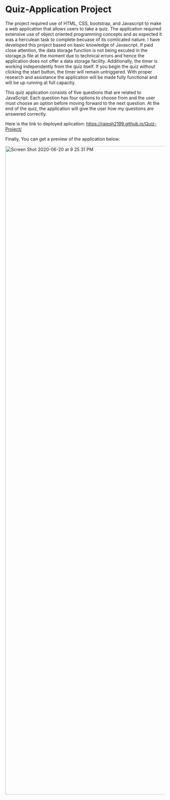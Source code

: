 # Quiz-Application Project

The project required use of HTML, CSS, bootstrap, and Javascript to make a web application that allows users to take a quiz.
The application required extensive use of object oriented programming concepts and as expected it was a herculean task to complete becuase of its comlicated nature. I have developed this project based on basic knowledge of Javascript. If paid close attention, the data storage function is not being excuted in the storage.js file at the moment due to technical errors and hence the application does not offer a data storage facility. Additionally, the timer is working independently from the quiz itself. If you begin the quiz without clicking the start button, the timer will remain untriggered. With proper research and assistance the application will be made fully functional and will be up running at full capacity.

This quiz application consists of five  questions that are related to JavaScript. Each question has four options to choose from and the user must choose an option before moving forward to the next question. At the end of the quiz, the application will give the user how my questions are answered correctly.

Here is the link to deployed aplication: https://rajesh2199.github.io/Quiz-Project/

Finally,
You can get a preview of the application below:

<img width="2048" alt="Screen Shot 2020-06-20 at 9 25 31 PM" src="https://user-images.githubusercontent.com/61152071/85216011-fc44d300-b33c-11ea-9e41-8b26e5eb035b.png">

